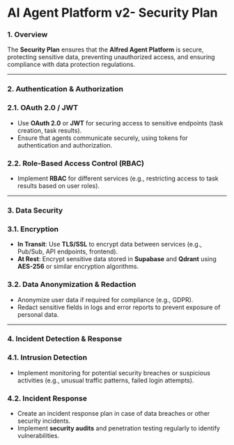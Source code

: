 # AI Agent Platform v2- Security Plan

### **1. Overview**

The **Security Plan** ensures that the **Alfred Agent Platform** is secure, protecting sensitive data, preventing unauthorized access, and ensuring compliance with data protection regulations.

---

### **2. Authentication & Authorization**

### **2.1. OAuth 2.0 / JWT**

- Use **OAuth 2.0** or **JWT** for securing access to sensitive endpoints (task creation, task results).
- Ensure that agents communicate securely, using tokens for authentication and authorization.

### **2.2. Role-Based Access Control (RBAC)**

- Implement **RBAC** for different services (e.g., restricting access to task results based on user roles).

---

### **3. Data Security**

### **3.1. Encryption**

- **In Transit**: Use **TLS/SSL** to encrypt data between services (e.g., Pub/Sub, API endpoints, frontend).
- **At Rest**: Encrypt sensitive data stored in **Supabase** and **Qdrant** using **AES-256** or similar encryption algorithms.

### **3.2. Data Anonymization & Redaction**

- Anonymize user data if required for compliance (e.g., GDPR).
- Redact sensitive fields in logs and error reports to prevent exposure of personal data.

---

### **4. Incident Detection & Response**

### **4.1. Intrusion Detection**

- Implement monitoring for potential security breaches or suspicious activities (e.g., unusual traffic patterns, failed login attempts).

### **4.2. Incident Response**

- Create an incident response plan in case of data breaches or other security incidents.
- Implement **security audits** and penetration testing regularly to identify vulnerabilities.
